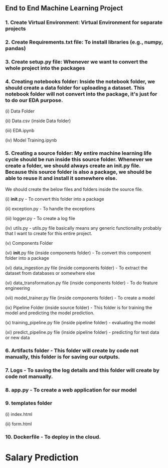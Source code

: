##  End to End Machine Learning Project

### 1. Create Virtual Environment: Virtual Environment for separate projects

### 2. Create Requirements.txt file: To install libraries (e.g., numpy, pandas)

### 3. Create setup.py file: Whenever we want to convert the whole project into the packages

### 4. Creating notebooks folder: Inside the notebook folder, we should create a data folder for uploading a dataset. This notebook folder will not convert into the package, it's just for to do our EDA purpose.

(i) Data Folder

(ii) Data.csv (inside Data folder)

(iii) EDA.ipynb

(iv) Model Training.ipynb

### 5. Creating a source folder: My entire machine learning life cycle should be run inside this source folder. Whenever we create a folder, we should always create an init.py file. Because this source folder is also a package, we should be able to reuse it and install it somewhere else.
We should create the below files and folders inside the source file.

(i) __init__.py - To convert this folder into a package

(ii) exception.py - To handle the exceptions

(iii) logger.py - To create a log file

(iv) utils.py - utils.py file basically means any generic functionality probably that I want to create for this entire project.

(v) Components Folder

(vi) __init__.py file (inside components folder) - To convert this component folder into a package

(vi) data_ingestion.py file (inside components folder) - To extract the dataset from databases or somewhere else

(vi) data_transformation.py file (inside components folder) - To do feature engineering

(vii) model_trainer.py file (inside components folder) - To create a model

(ix) Pipeline Folder (inside source folder) - This folder is for training the model and predicting the model prediction.

(x) training_pipeline.py file (inside pipeline folder) - evaluating the model

(xi) predict_pipeline.py file (inside pipeline folder) - predicting for test data or new data

### 6. Artifacts folder - This folder will create by code not manually, this folder is for saving our outputs.

### 7. Logs - To saving the log details and this folder will create by code not manually.

### 8. app.py - To create a web application for our model

### 9. templates folder

(i) index.html

(ii) form.html

### 10. Dockerfile - To deploy in the cloud.


# Salary Prediction
